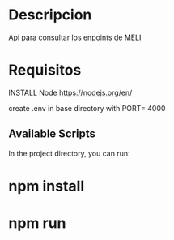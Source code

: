 # Descripcion

Api para consultar los enpoints de MELI

# Requisitos

INSTALL Node https://nodejs.org/en/

create .env in base directory with PORT= 4000

## Available Scripts

In the project directory, you can run:

# npm install

# npm run

